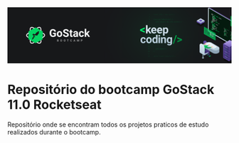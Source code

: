 <img src="/docs/GoStack11.png" alt="Bootcamp GoStack 9.0"/>

# Repositório do bootcamp GoStack 11.0 Rocketseat

Repositório onde se encontram todos os projetos praticos de estudo realizados durante o bootcamp.
